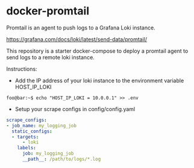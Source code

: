 # docker-promtail

Promtail is an agent to push logs to a Grafana Loki instance.

https://grafana.com/docs/loki/latest/send-data/promtail/

This repository is a starter docker-compose to deploy a promtail agent to send logs to a remote loki instance.

Instructions:
- Add the IP address of your loki instance to the environment variable HOST_IP_LOKI
```console
foo@bar:~$ echo "HOST_IP_LOKI = 10.0.0.1" >> .env
```
- Setup your scrape configs in config/config.yaml

```yaml
scrape_configs:
- job_name: my_logging_job
  static_configs:
  - targets:
      - loki
    labels:
      job: my_logging_job
      __path__: /path/to/logs/*.log
```
